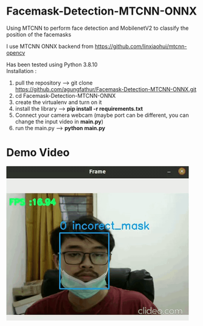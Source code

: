 # Facemask-Detection-MTCNN-ONNX
Using MTCNN to perform face detection and MobilenetV2 to classify the position of the facemasks

I use MTCNN ONNX backend from https://github.com/linxiaohui/mtcnn-opencv

Has been tested using Python 3.8.10 <br>
Installation :
1. pull the repository --> git clone https://github.com/agungfathur/Facemask-Detection-MTCNN-ONNX.git
2. cd Facemask-Detection-MTCNN-ONNX
3. create the virtualenv and turn on it
4. install the library --> **pip install -r requirements.txt**
5. Connect your camera webcam (maybe port can be different, you can change the input video in **main.py**)
6. run the main.py --> **python main.py**

# Demo Video
![](https://github.com/agungfathur/Facemask-Detection-MTCNN-ONNX/blob/main/test.gif)
